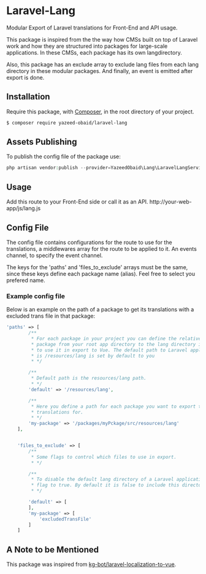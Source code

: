 # Laravel-Lang
Modular Export of Laravel translations for Front-End and API usage.

This package is inspired from the the way how CMSs built on top of Laravel work and 
how they are structured into packages for large-scale applications. In these CMSs, 
each package has its own langdirectory. 

Also, this package has an exclude array to exclude lang files from each lang directory 
in these modular packages. And finally, an event is emitted after export is done.


## Installation

Require this package, with [Composer](https://getcomposer.org/), in the root directory 
of your project.

``` bash
$ composer require yazeed-obaid/laravel-lang
```


## Assets Publishing

To publish the config file of the package use:

``` php
php artisan vendor:publish --provider=YazeedObaid\Lang\LaravelLangServiceProvider --tag=config
```


## Usage

Add this route to your Front-End side or call it as an API. http://your-web-app/js/lang.js


## Config File

The config file contains configurations for the route to use for the translations, 
a middlewares array for  the route to be applied to it. An events channel, to specify 
the event channel.

The keys for the 'paths' and 'files_to_exclude' arrays must be the same, since these
keys define each package name (alias). Feel free to select you prefered name.

### Example config file

Below is an example on the path of a package to get its translations with a excluded trans file in 
that package:

``` php
'paths' => [
        /**
         * For each package in your project you can define the relative path to that
         * package from your root app directory to the lang directory in that package
         * to use it in export to Vue. The default path to Laravel applications which
         * is /resources/lang is set by default to you
         * */

        /**
         * Default path is the resources/lang path.
         * */
        'default' => '/resources/lang',

        /**
         * Here you define a path for each package you want to export the
         * translations for.
         * */
        'my-package' => '/packages/myPckage/src/resources/lang'
    ],


    'files_to_exclude' => [
        /**
         * Some flags to control which files to use in export.
         * */

        /**
         * To disable the default lang directory of a Laravel application set this
         * flag to true. By default it is false to include this directory in export.
         * */

        'default' => [
        ],
        'my-package' => [
            'excludedTransFile'
        ]
    ]

```

## A Note to be Mentioned
This package was inspired from [kg-bot/laravel-localization-to-vue](https://github.com/kg-bot/laravel-localization-to-vue).
